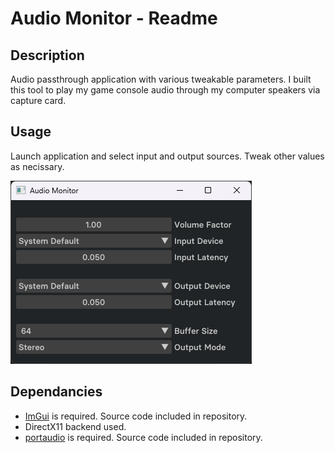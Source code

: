# Audio Monitor - Readme

## Description
Audio passthrough application with various tweakable parameters. I built this tool to play my game console audio through my computer speakers via capture card.

## Usage
Launch application and select input and output sources. Tweak other values as necissary.

![Example Image](readme-assets/example.png)

## Dependancies

- [ImGui](https://github.com/ocornut/imgui) is required. Source code included in repository.
- DirectX11 backend used.
- [portaudio](https://www.portaudio.com/) is required. Source code included in repository.